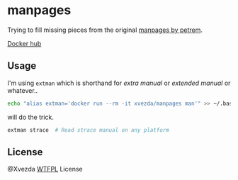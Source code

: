 # manpages

Trying to fill missing pieces from the original [manpages by petrem](https://hub.docker.com/r/petrem/manpages).

[Docker hub](https://hub.docker.com/r/xvezda/manpages)

## Usage

I'm using `extman` which is shorthand for _extra manual_ or _extended manual_ or whatever..

```sh
echo "alias extman='docker run --rm -it xvezda/manpages man'" >> ~/.bash_profile
```

will do the trick.

```sh
extman strace  # Read strace manual on any platform
```

## License

@Xvezda [WTFPL](http://www.wtfpl.net/) License

